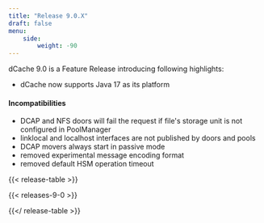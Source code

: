 ```yaml
---
title: "Release 9.0.X"
draft: false
menu:
    side:
        weight: -90
---
```

dCache 9.0 is a Feature Release introducing following highlights:
- dCache now supports Java 17 as its platform
#### Incompatibilities
- DCAP and NFS doors will fail the request if file's storage unit is not configured in PoolManager
- linklocal and localhost interfaces are not published by doors and pools
- DCAP movers always start in passive mode
- removed experimental message encoding format
- removed default HSM operation timeout

{{< release-table >}}

{{< releases-9-0 >}}

{{</ release-table >}}
